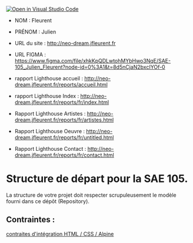 [![Open in Visual Studio Code](https://classroom.github.com/assets/open-in-vscode-c66648af7eb3fe8bc4f294546bfd86ef473780cde1dea487d3c4ff354943c9ae.svg)](https://classroom.github.com/online_ide?assignment_repo_id=9698931&assignment_repo_type=AssignmentRepo)
- NOM : Fleurent    
- PRÉNOM : Julien
- URL du site : http://neo-dream.jfleurent.fr
- URL FIGMA : https://www.figma.com/file/xhkKpQDLwtohMYbHwo3NqE/SAE-105_Julien_Fleurent?node-id=0%3A1&t=8d5nCjaN2bxcIYOf-0

- rapport Lighthouse accueil : http://neo-dream.jfleurent.fr/reports/accueil.html

- rapport Lighthouse Index : http://neo-dream.jfleurent.fr/reports/fr/index.html

- Rapport Lighthouse Artistes : http://neo-dream.jfleurent.fr/reports/fr/artistes.html

- Rapport Lighthouse Oeuvre : http://neo-dream.jfleurent.fr/reports/fr/untitled.html

- Rapport Lighthouse Contact : http://neo-dream.jfleurent.fr/reports/fr/contact.html

# Structure de départ pour la SAE 105.

La structure de votre projet doit respecter scrupuleusement le modèle fourni dans ce dépôt (Repository).

## Contraintes :
[contraites d'intégration HTML / CSS / Alpine](https://moodle.univ-fcomte.fr/mod/page/view.php?id=645799)
